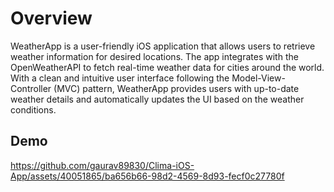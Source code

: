 
# Overview

WeatherApp is a user-friendly iOS application that allows users to retrieve weather information for desired locations. The app integrates with the OpenWeatherAPI to fetch real-time weather data for cities around the world. With a clean and intuitive user interface following the Model-View-Controller (MVC) pattern, WeatherApp provides users with up-to-date weather details and automatically updates the UI based on the weather conditions.

## Demo

https://github.com/gaurav89830/Clima-iOS-App/assets/40051865/ba656b66-98d2-4569-8d93-fecf0c27780f

